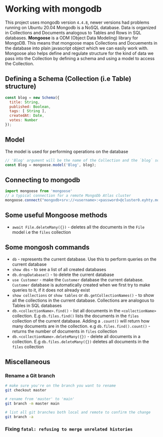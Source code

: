 # Working with mongodb
This project uses mongodb version `4.4.8`, newer versions had problems running on Ubuntu 20.04
Mongodb is a NoSQL database. Data is organized in Collections and Documents analogous to Tables and Rows in SQL databases.
**Mongoose** is a ODM (Object Data Modeling) library for MongoDB. This means that mongoose maps Collections and Docuements in the database into plain javascript object which we can easily work with. Mongoose also helps define and regulate structure for the kind of data we pass into the Collection by defining a schema and using a model to access the Collection.

## Defining a Schema (Collection (i.e Table) structure)

```js
const blog = new Schema({
  title: String,
  published: Boolean,
  tags: [ String ],
  createdAt: Date,
  votes: Number
});
```

## Model
The model is used for performing operations on the database
```js
// 'Blog' argument will be the name of the Collection and the `blog` schema will be applied to all its documents
const Blog = mongoose.model('Blog', blog);
```

## Connecting to mongodb
```js
import mongoose from 'mongoose'
// a typical connection for a remote MongoDb Atlas cluster
mongoose.connect("mongodb+srv://<username>:<password>@cluster0.eyhty.mongodb.net/myFirstDatabase?retryWrites=true&w=majority") 

```

## Some useful Mongoose methods
- `await File.deleteMany({})` - deletes all the documents in the `File` model i.e the `files` collection

## Some mongosh commands
- `db` - represents the current database. Use this to perform queries on the current database
- `show dbs` - to see a list of all created databases
- `db.dropDatabase()` - to delete the current database
- `use Customer` - make the `Customer` database the current database. `Customer` database is automatically created when we first try to make queries to it, if it does not already exist
-  `show collections` or `show tables` or `db.getCollectionNames()` - to show all the collections in the current database. Collections are analogous to Tables in SQL databases
- `db.<collectionName>.find()` - list all documents in the `<collectionName>` collection. E.g `db.files.find()` lists the documents in the `files` collection of the current database. Adding a `.count()` will return how many documents are in the collection. e.g `db.files.find().count()` - returns the number of documents in `files` collection
- `db.<collectionName>.deleteMany({})` - delete all documents in a collection. E.g `db.files.deleteMany({})` deletes all documents in the `files` collection

## Miscellaneous
### Rename a Git branch
```bash
# make sure you're on the branch you want to rename
git checkout master

# rename from 'master' to 'main'
git branch -m master main

# list all git branches both local and remote to confirm the change
git branch -a
```
### Fixing `fatal: refusing to merge unrelated histories`
